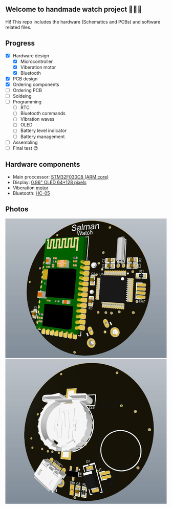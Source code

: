 ## Welcome to handmade watch project ✋🏻😃
Hi! This repo includes the hardware (Schematics and PCBs) and software related files.

## Progress
- [x] Hardware design
  - [x] Microcontroller
  - [x] Viberation motor
  - [x] Bluetooth
- [x] PCB design
- [x] Ordering components
- [ ] Ordering PCB
- [ ] Soldeing
- [ ] Programming
  - [ ] RTC
  - [ ] Bluetooth commands
  - [ ] Vibration waves
  - [ ] OLED
  - [ ] Battery level indicator
  - [ ] Battery management
- [ ] Assembling
- [ ] Final test 😍

## Hardware components
 * Main proccessor: [STM32F030C8 (ARM core)](https://www.javanelec.com/Shops?searchFilter=STM32F030C8T6#)
 * Display: [0.96" OLED 64*128 pixels](https://www.javanelec.com/Shops?searchFilter=oled#)
 * Viberation [motor](https://www.javanelec.com/Shops/ProductDetail/38512)
 * Bluetooth: [HC-05](https://www.javanelec.com/Shops?searchFilter=HC-05#)

## Photos
![3D-front](Pic1.JPG?raw=true "3D view of main PCB - front")
![3D-back](Pic2.JPG?raw=true "3D view of main PCB - back")

